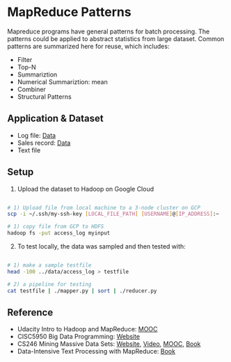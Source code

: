 # MapReduce Patterns

Mapreduce programs have general patterns for batch processing. The patterns could be applied to abstract statistics from large dataset. Common patterns are summarized here for reuse, which includes: 
* Filter
* Top-N
* Summariztion
* Numerical Summariztion: mean
* Combiner
* Structural Patterns


## Application & Dataset

* Log file: [Data](http://content.udacity-data.com/courses/ud617/access_log.gz)
* Sales record: [Data](http://content.udacity-data.com/courses/ud617/purchases.txt.gz)
* Text file


## Setup 

1. Upload the dataset to Hadoop on Google Cloud 

```bash

# 1) Upload file from local machine to a 3-node cluster on GCP
scp -i ~/.ssh/my-ssh-key [LOCAL_FILE_PATH] [USERNAME]@[IP_ADDRESS]:~

# 1) copy file from GCP to HDFS
hadoop fs -put access_log myinput

```

2. To test locally, the data was sampled and then tested with: 

```bash

# 1) make a sample testfile 
head -100 ../data/access_log > testfile

# 2) a pipeline for testing
cat testfile | ./mapper.py | sort | ./reducer.py


```

## Reference

* Udacity Intro to Hadoop and MapReduce: [MOOC](https://www.udacity.com/course/intro-to-hadoop-and-mapreduce--ud617)
* CISC5950 Big Data Programming: [Website](https://yingmao.github.io/cisc5950s19/)
* CS246 Mining Massive Data Sets: [Website](http://web.stanford.edu/class/cs246/), [Video](https://www.youtube.com/channel/UC_Oao2FYkLAUlUVkBfze4jg/videos), [MOOC](https://lagunita.stanford.edu/courses/course-v1:ComputerScience+MMDS+SelfPaced/about), [Book](http://infolab.stanford.edu/~ullman/mmds/bookL.pdf)
* Data-Intensive Text Processing with MapReduce: [Book](https://lintool.github.io/MapReduceAlgorithms/)


